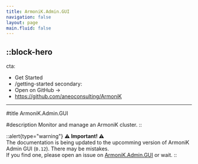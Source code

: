 ```yaml
---
title: ArmoniK.Admin.GUI
navigation: false
layout: page
main.fluid: false
---
```


::block-hero
---
cta:
  - Get Started
  - /getting-started
secondary:
  - Open on GitHub →
  - https://github.com/aneoconsulting/ArmoniK
---

#title
ArmoniK.Admin.GUI

#description
Monitor and manage an ArmoniK cluster.
::

::alert{type="warning"}
**⚠ Important! ⚠**
<br/>
The documentation is being updated to the upcomming version of ArmoniK Admin GUI (`0.12`). There may be mistakes.
<br/>
If you find one, please open an issue on [ArmoniK.Admin.GUI](https://github.com/aneoconsulting/ArmoniK.Admin.GUI/issues) or wait.
::